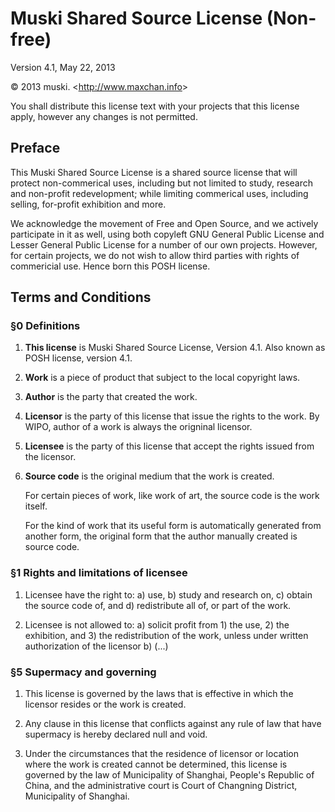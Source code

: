 Muski Shared Source License (Non-free)
======================================

Version 4.1, May 22, 2013

© 2013 muski. &lt;<http://www.maxchan.info>&gt;

You shall distribute this license text with your projects that this license
apply, however any changes is not permitted.

Preface
-------

This Muski Shared Source License is a shared source license that will protect
non-commerical uses, including but not limited to study, research and non-profit
redevelopment; while limiting commerical uses, including selling, for-profit
exhibition and more.

We acknowledge the movement of Free and Open Source, and we actively participate
in it as well, using both copyleft GNU General Public License and Lesser General
Public License for a number of our own projects. However, for certain projects,
we do not wish to allow third parties with rights of commericial use. Hence born
this POSH license.

Terms and Conditions
--------------------

### §0 Definitions

1.  **This license** is Muski Shared Source License, Version 4.1. Also known as
POSH license, version 4.1.

2.  **Work** is a piece of product that subject to the local copyright laws.

3.  **Author** is the party that created the work.

4.  **Licensor** is the party of this license that issue the rights to the work.
    By WIPO, author of a work is always the origninal licensor.

5.  **Licensee** is the party of this license that accept the rights issued from
    the licensor.

6.  **Source code** is the original medium that the work is created.

    For certain pieces of work, like work of art, the source code is the work
    itself.

    For the kind of work that its useful form is automatically generated from
    another form, the original form that the author manually created is source
    code.

### §1 Rights and limitations of licensee

1.  Licensee have the right to:
    a)  use,
    b)  study and research on,
    c)  obtain the source code of, and
    d)  redistribute all of, or part of
    the work.

2.  Licensee is not allowed to:
    a)  solicit profit from
        1)  the use,
        2)  the exhibition, and
        3)  the redistribution
        of the work, unless under written authorization of the licensor
    b)  (...)

### §5 Supermacy and governing

1.  This license is governed by the laws that is effective in which the licensor
    resides or the work is created.
    
2.  Any clause in this license that conflicts against any rule of law that have
    supermacy is hereby declared null and void.
    
3.  Under the circumstances that the residence of licensor or location where the
    work is created cannot be determined, this license is governed by the law of
    Municipality of Shanghai, People's Republic of China, and the administrative
    court is Court of Changning District, Municipality of Shanghai.

